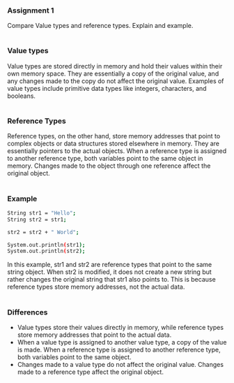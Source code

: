 ### Assignment 1
Compare Value types and reference types. Explain and example.
#
### Value types
Value types are stored directly in memory and hold their values within their own memory space. They are essentially a copy of the original value, and any changes made to the copy do not affect the original value. Examples of value types include primitive data types like integers, characters, and booleans.
#
### Reference Types
Reference types, on the other hand, store memory addresses that point to complex objects or data structures stored elsewhere in memory. They are essentially pointers to the actual objects. When a reference type is assigned to another reference type, both variables point to the same object in memory. Changes made to the object through one reference affect the original object.

#
### Example 
```sh
String str1 = "Hello";
String str2 = str1;

str2 = str2 + " World";

System.out.println(str1); 
System.out.println(str2); 
```
In this example, str1 and str2 are reference types that point to the same string object. When str2 is modified, it does not create a new string but rather changes the original string that str1 also points to. This is because reference types store memory addresses, not the actual data.

#
### Differences
- Value types store their values directly in memory, while reference types store memory addresses that point to the actual data.
- When a value type is assigned to another value type, a copy of the value is made. When a reference type is assigned to another reference type, both variables point to the same object.
- Changes made to a value type do not affect the original value. Changes made to a reference type affect the original object.